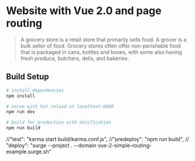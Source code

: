 # Website with Vue 2.0 and page routing 

> A grocery store is a retail store that primarily sells food. 
A grocer is a bulk seller of food. Grocery stores often offer non-perishable
 food that is packaged in cans, bottles and boxes, with some also having fresh
  produce, butchers, delis, and bakeries.

## Build Setup

``` bash
# install dependencies
npm install

# serve with hot reload at localhost:8080
npm run dev

# build for production with minification
npm run build
```

 //"test": "karma start build/karma.conf.js",
    //"predeploy": "npm run build",
   // "deploy": "surge --project . --domain vue-2-simple-routing-example.surge.sh"